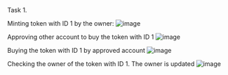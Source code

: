 Task 1.

Minting token with ID 1 by the owner:
![image](https://user-images.githubusercontent.com/89184586/198235175-aa958dd1-98ba-47c3-b77e-30325c69cd1e.png)

Approving other account to buy the token with ID 1
![image](https://user-images.githubusercontent.com/89184586/198236389-48442d56-11ad-4dd2-ac27-fbb3e27fc2aa.png)

Buying the token with ID 1 by approved account
![image](https://user-images.githubusercontent.com/89184586/198236847-57c05a10-d44a-429b-9b8b-8130ac6f9abe.png)

Checking the owner of the token with ID 1. The owner is updated
![image](https://user-images.githubusercontent.com/89184586/198236975-4e2cb7e7-45df-4a27-a6aa-e159605f7e1e.png)


